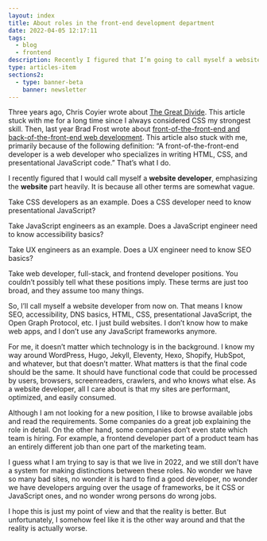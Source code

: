 ```yaml
---
layout: index
title: About roles in the front-end development department
date: 2022-04-05 12:17:11
tags:
  - blog
  - frontend
description: Recently I figured that I’m going to call myself a website developer, emphasizing website heavily. It is because all other terms are somewhat vague. Here's why.
type: articles-item
sections2:
  - type: banner-beta
    banner: newsletter
---
```


Three years ago, Chris Coyier wrote about [The Great Divide](https://css-tricks.com/the-great-divide/). This article stuck with me for a long time since I always considered CSS my strongest skill. Then, last year Brad Frost wrote about [front-of-the-front-end and back-of-the-front-end web development](https://bradfrost.com/blog/post/front-of-the-front-end-and-back-of-the-front-end-web-development/). This article also stuck with me, primarily because of the following definition: “A front-of-the-front-end developer is a web developer who specializes in writing HTML, CSS, and presentational JavaScript code.” That’s what I do.

I recently figured that I would call myself a **website developer**, emphasizing the **website** part heavily. It is because all other terms are somewhat vague.

Take CSS developers as an example. Does a CSS developer need to know presentational JavaScript?

Take JavaScript engineers as an example. Does a JavaScript engineer need to know accessibility basics?

Take UX engineers as an example. Does a UX engineer need to know SEO basics?

Take web developer, full-stack, and frontend developer positions. You couldn’t possibly tell what these positions imply. These terms are just too broad, and they assume too many things.

So, I’ll call myself a website developer from now on. That means I know SEO, accessibility, DNS basics, HTML, CSS,  presentational JavaScript, the Open Graph Protocol, etc. I just build websites. I don’t know how to make web apps, and I don’t use any JavaScript frameworks anymore.

For me, it doesn’t matter which technology is in the background. I know my way around WordPress, Hugo, Jekyll, Eleventy, Hexo, Shopify, HubSpot, and whatever, but that doesn’t matter. What matters is that the final code should be the same. It should have functional code that could be processed by users, browsers, screenreaders, crawlers, and who knows what else. As a website developer, all I care about is that my sites are performant, optimized, and easily consumed.

Although I am not looking for a new position, I like to browse available jobs and read the requirements. Some companies do a great job explaining the role in detail. On the other hand, some companies don’t even state which team is hiring. For example, a frontend developer part of a product team has an entirely different job than one part of the marketing team.

I guess what I am trying to say is that we live in 2022, and we still don’t have a system for making distinctions between these roles. No wonder we have so many bad sites, no wonder it is hard to find a good developer, no wonder we have developers arguing over the usage of frameworks, be it CSS or JavaScript ones, and no wonder wrong persons do wrong jobs.

I hope this is just my point of view and that the reality is better. But unfortunately, I somehow feel like it is the other way around and that the reality is actually worse.
